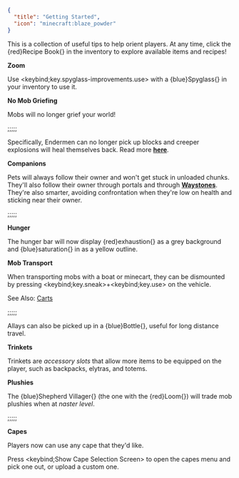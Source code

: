 ```json
{
  "title": "Getting Started",
  "icon": "minecraft:blaze_powder"
}
```

This is a collection of useful tips to help orient players. At any time, click the {red}Recipe Book{} in the inventory
to explore available items and recipes!


**__Zoom__**

Use <keybind;key.spyglass-improvements.use> with a {blue}Spyglass{} in your inventory to use it.


**__No Mob Griefing__**

Mobs will no longer grief your world!

;;;;;

Specifically, Endermen can no longer pick up blocks and creeper explosions will heal themselves back.
Read more **[here](^rascal:creeper_healing)**.


**__Companions__**

Pets will always follow their owner and won't get stuck in unloaded chunks. They'll also follow their owner through
portals and through **[Waystones](^rascal:waystones)**. They're also smarter, avoiding confrontation when they're low
on health and sticking near their owner.

;;;;;

**__Hunger__**

The hunger bar will now display {red}exhaustion{} as a grey background and {blue}saturation{} in as a yellow outline.


**__Mob Transport__**

When transporting mobs with a boat or minecart, they can be dismounted by pressing <keybind;key.sneak>+<keybind;key.use>
on the vehicle.


See Also: [Carts](^rascal:carts)

;;;;;

Allays can also be picked up in a {blue}Bottle{}, useful for long distance travel.


**__Trinkets__**

Trinkets are *accessory slots* that allow more items to be equipped on the player, such as backpacks, elytras, and
totems.


**__Plushies__**

The {blue}Shepherd Villager{} (the one with the {red}Loom{}) will trade mob plushies when at *naster level*.

;;;;;

**__Capes__**

Players now can use any cape that they'd like.


Press <keybind;Show Cape Selection Screen> to open the capes menu and 
pick one out, or upload a custom one.